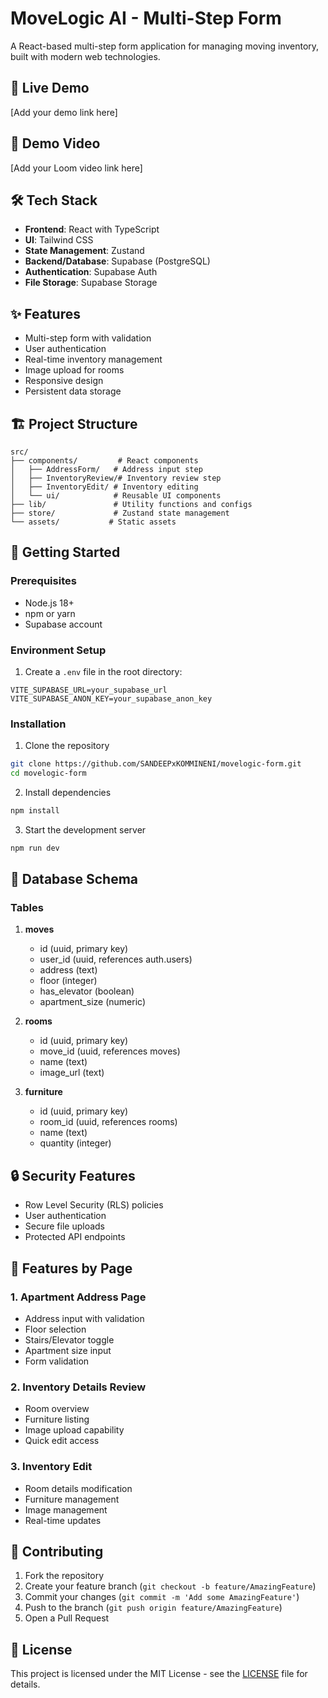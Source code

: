 # MoveLogic AI - Multi-Step Form

A React-based multi-step form application for managing moving inventory, built with modern web technologies.

## 🚀 Live Demo

[Add your demo link here]

## 🎥 Demo Video

[Add your Loom video link here]

## 🛠 Tech Stack

- **Frontend**: React with TypeScript
- **UI**: Tailwind CSS
- **State Management**: Zustand
- **Backend/Database**: Supabase (PostgreSQL)
- **Authentication**: Supabase Auth
- **File Storage**: Supabase Storage

## ✨ Features

- Multi-step form with validation
- User authentication
- Real-time inventory management
- Image upload for rooms
- Responsive design
- Persistent data storage

## 🏗 Project Structure

```
src/
├── components/         # React components
│   ├── AddressForm/   # Address input step
│   ├── InventoryReview/# Inventory review step
│   ├── InventoryEdit/ # Inventory editing
│   └── ui/            # Reusable UI components
├── lib/               # Utility functions and configs
├── store/             # Zustand state management
└── assets/           # Static assets
```

## 🚀 Getting Started

### Prerequisites

- Node.js 18+
- npm or yarn
- Supabase account

### Environment Setup

1. Create a `.env` file in the root directory:
```env
VITE_SUPABASE_URL=your_supabase_url
VITE_SUPABASE_ANON_KEY=your_supabase_anon_key
```

### Installation

1. Clone the repository
```bash
git clone https://github.com/SANDEEPxKOMMINENI/movelogic-form.git
cd movelogic-form
```

2. Install dependencies
```bash
npm install
```

3. Start the development server
```bash
npm run dev
```

## 📝 Database Schema

### Tables

1. **moves**
   - id (uuid, primary key)
   - user_id (uuid, references auth.users)
   - address (text)
   - floor (integer)
   - has_elevator (boolean)
   - apartment_size (numeric)

2. **rooms**
   - id (uuid, primary key)
   - move_id (uuid, references moves)
   - name (text)
   - image_url (text)

3. **furniture**
   - id (uuid, primary key)
   - room_id (uuid, references rooms)
   - name (text)
   - quantity (integer)

## 🔒 Security Features

- Row Level Security (RLS) policies
- User authentication
- Secure file uploads
- Protected API endpoints

## 📱 Features by Page

### 1. Apartment Address Page
- Address input with validation
- Floor selection
- Stairs/Elevator toggle
- Apartment size input
- Form validation

### 2. Inventory Details Review
- Room overview
- Furniture listing
- Image upload capability
- Quick edit access

### 3. Inventory Edit
- Room details modification
- Furniture management
- Image management
- Real-time updates

## 🤝 Contributing

1. Fork the repository
2. Create your feature branch (`git checkout -b feature/AmazingFeature`)
3. Commit your changes (`git commit -m 'Add some AmazingFeature'`)
4. Push to the branch (`git push origin feature/AmazingFeature`)
5. Open a Pull Request

## 📄 License

This project is licensed under the MIT License - see the [LICENSE](LICENSE) file for details.
